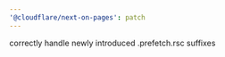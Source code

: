 ```yaml
---
'@cloudflare/next-on-pages': patch
---
```


correctly handle newly introduced .prefetch.rsc suffixes
